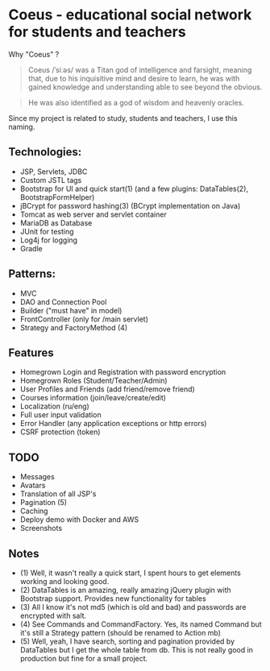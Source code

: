 # Coeus - educational social network for students and teachers

Why "Coeus" ?

> Coeus /ˈsiːəs/ was a Titan god of intelligence and farsight, meaning that, due to his inquisitive mind and desire to learn, he was with gained knowledge and understanding able to see beyond the obvious.

> He was also identified as a god of wisdom and heavenly oracles.

Since my project is related to study, students and teachers, I use this naming.


## Technologies:
- JSP, Servlets, JDBC
- Custom JSTL tags
- Bootstrap for UI and quick start(1) (and a few plugins: DataTables(2), BootstrapFormHelper)
- jBCrypt for password hashing(3) (BCrypt implementation on Java)
- Tomcat as web server and servlet container
- MariaDB as Database
- JUnit for testing
- Log4j for logging
- Gradle

## Patterns:
- MVC
- DAO and Connection Pool
- Builder ("must have" in model)
- FrontController (only for /main servlet)
- Strategy and FactoryMethod (4)

## Features
- Homegrown Login and Registration with password encryption
- Homegrown Roles (Student/Teacher/Admin)
- User Profiles and Friends (add friend/remove friend)
- Courses information (join/leave/create/edit)
- Localization (ru/eng)
- Full user input validation
- Error Handler (any application exceptions or http errors)
- CSRF protection (token)

## TODO
- Messages
- Avatars
- Translation of all JSP's
- Pagination (5)
- Caching
- Deploy demo with Docker and AWS
- Screenshots

## Notes
- (1) Well, it wasn't really a quick start, I spent hours to get elements working and looking good.
- (2) DataTables is an amazing, really amazing jQuery plugin with Bootstrap support. Provides new functionality for tables
- (3) All I know it's not md5 (which is old and bad) and passwords are encrypted with salt.
- (4) See Commands and CommandFactory. Yes, its named Command but it's still a Strategy pattern (should be renamed to Action mb)
- (5) Well, yeah, I have search, sorting and pagination provided by DataTables but I get the whole table from db. This is not really good in production but fine for a small project.
